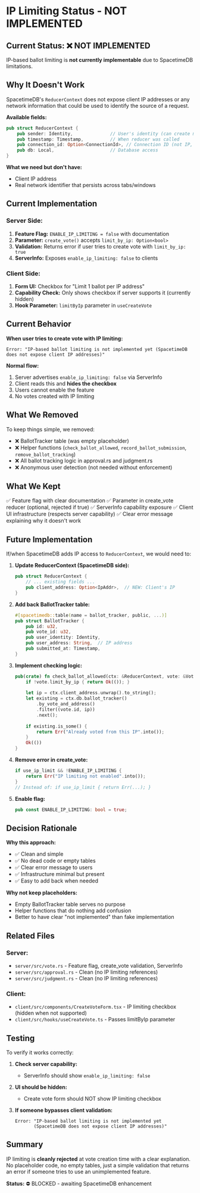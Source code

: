 # IP Limiting Status - NOT IMPLEMENTED

## Current Status: ❌ NOT IMPLEMENTED

IP-based ballot limiting is **not currently implementable** due to SpacetimeDB limitations.

## Why It Doesn't Work

SpacetimeDB's `ReducerContext` does not expose client IP addresses or any network information that could be used to identify the source of a request.

**Available fields:**
```rust
pub struct ReducerContext {
    pub sender: Identity,              // User's identity (can create multiple)
    pub timestamp: Timestamp,          // When reducer was called
    pub connection_id: Option<ConnectionId>, // Connection ID (not IP, changes per tab/reconnect)
    pub db: Local,                     // Database access
}
```

**What we need but don't have:**
- Client IP address
- Real network identifier that persists across tabs/windows

## Current Implementation

### Server Side:
1. **Feature Flag:** `ENABLE_IP_LIMITING = false` with documentation
2. **Parameter:** `create_vote()` accepts `limit_by_ip: Option<bool>`
3. **Validation:** Returns error if user tries to create vote with `limit_by_ip: true`
4. **ServerInfo:** Exposes `enable_ip_limiting: false` to clients

### Client Side:
1. **Form UI:** Checkbox for "Limit 1 ballot per IP address"
2. **Capability Check:** Only shows checkbox if server supports it (currently hidden)
3. **Hook Parameter:** `limitByIp` parameter in `useCreateVote`

## Current Behavior

**When user tries to create vote with IP limiting:**
```
Error: "IP-based ballot limiting is not implemented yet (SpacetimeDB does not expose client IP addresses)"
```

**Normal flow:**
1. Server advertises `enable_ip_limiting: false` via ServerInfo
2. Client reads this and **hides the checkbox**
3. Users cannot enable the feature
4. No votes created with IP limiting

## What We Removed

To keep things simple, we removed:
- ❌ BallotTracker table (was empty placeholder)
- ❌ Helper functions (`check_ballot_allowed`, `record_ballot_submission`, `remove_ballot_tracking`)
- ❌ All ballot tracking logic in approval.rs and judgment.rs
- ❌ Anonymous user detection (not needed without enforcement)

## What We Kept

✅ Feature flag with clear documentation
✅ Parameter in create_vote reducer (optional, rejected if true)
✅ ServerInfo capability exposure
✅ Client UI infrastructure (respects server capability)
✅ Clear error message explaining why it doesn't work

## Future Implementation

If/when SpacetimeDB adds IP access to `ReducerContext`, we would need to:

1. **Update ReducerContext (SpacetimeDB side):**
   ```rust
   pub struct ReducerContext {
       // ... existing fields ...
       pub client_address: Option<IpAddr>,  // NEW: Client's IP
   }
   ```

2. **Add back BallotTracker table:**
   ```rust
   #[spacetimedb::table(name = ballot_tracker, public, ...)]
   pub struct BallotTracker {
       pub id: u32,
       pub vote_id: u32,
       pub user_identity: Identity,
       pub user_address: String,  // IP address
       pub submitted_at: Timestamp,
   }
   ```

3. **Implement checking logic:**
   ```rust
   pub(crate) fn check_ballot_allowed(ctx: &ReducerContext, vote: &Vote) -> Result<(), String> {
       if !vote.limit_by_ip { return Ok(()); }
       
       let ip = ctx.client_address.unwrap().to_string();
       let existing = ctx.db.ballot_tracker()
           .by_vote_and_address()
           .filter((vote.id, ip))
           .next();
       
       if existing.is_some() {
           return Err("Already voted from this IP".into());
       }
       Ok(())
   }
   ```

4. **Remove error in create_vote:**
   ```rust
   if use_ip_limit && !ENABLE_IP_LIMITING {
       return Err("IP limiting not enabled".into());
   }
   // Instead of: if use_ip_limit { return Err(...); }
   ```

5. **Enable flag:**
   ```rust
   pub const ENABLE_IP_LIMITING: bool = true;
   ```

## Decision Rationale

**Why this approach:**
- ✅ Clean and simple
- ✅ No dead code or empty tables
- ✅ Clear error message to users
- ✅ Infrastructure minimal but present
- ✅ Easy to add back when needed

**Why not keep placeholders:**
- Empty BallotTracker table serves no purpose
- Helper functions that do nothing add confusion
- Better to have clear "not implemented" than fake implementation

## Related Files

### Server:
- `server/src/vote.rs` - Feature flag, create_vote validation, ServerInfo
- `server/src/approval.rs` - Clean (no IP limiting references)
- `server/src/judgment.rs` - Clean (no IP limiting references)

### Client:
- `client/src/components/CreateVoteForm.tsx` - IP limiting checkbox (hidden when not supported)
- `client/src/hooks/useCreateVote.ts` - Passes limitByIp parameter

## Testing

To verify it works correctly:

1. **Check server capability:**
   - ServerInfo should show `enable_ip_limiting: false`
   
2. **UI should be hidden:**
   - Create vote form should NOT show IP limiting checkbox
   
3. **If someone bypasses client validation:**
   ```
   Error: "IP-based ballot limiting is not implemented yet 
          (SpacetimeDB does not expose client IP addresses)"
   ```

## Summary

IP limiting is **cleanly rejected** at vote creation time with a clear explanation. No placeholder code, no empty tables, just a simple validation that returns an error if someone tries to use an unimplemented feature.

**Status:** ⛔ BLOCKED - awaiting SpacetimeDB enhancement
